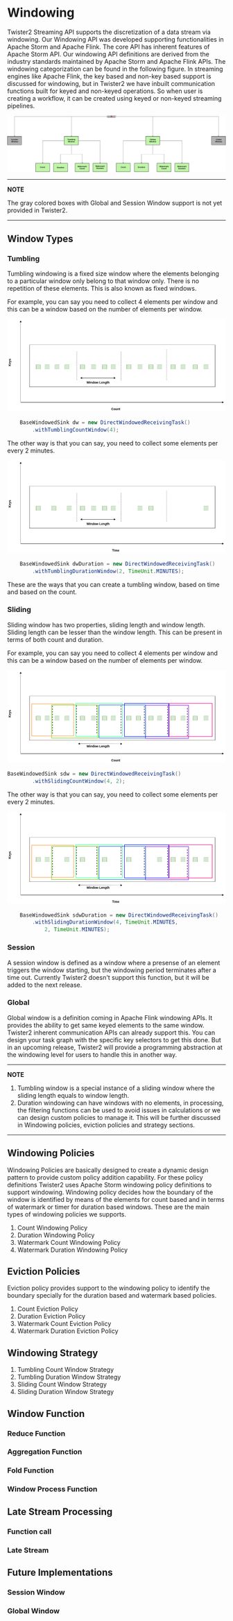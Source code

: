 # Windowing

Twister2 Streaming API supports the discretization of a data stream via windowing.
Our Windowing API was developed supporting functionalities in Apache Storm and Apache Flink. 
The core API has inherent features of Apache Storm API. Our windowing API definitions are
derived from the industry standards maintained by Apache Storm and Apache Flink APIs.
The windowing categorization can be found in the following figure. In streaming engines like 
Apache Flink, the key based and non-key based support is discussed for windowing, but in Twister2
we have inbuilt communication functions built for keyed and non-keyed operations. So when user is 
creating a workflow, it can be created using keyed or non-keyed streaming pipelines. 

![The Tree of Windowing](images/windowing-flow.png "Title")  

---
**NOTE**

The gray colored boxes with Global and Session Window support is not yet provided in Twister2.

---

## Window Types

### Tumbling 

Tumbling windowing is a fixed size window where the elements belonging to a particular 
window only belong to that window only. There is no repetition of these elements. This is 
also known as fixed windows.  

For example, you can say you need to collect 4 elements per window and this can be a window
based on the number of elements per window.  

![Count Based Tumbling Window](images/tumbling-count-window-1.png)   

```java
    BaseWindowedSink dw = new DirectWindowedReceivingTask()
        .withTumblingCountWindow(4);
```

The other way is that you can say, you need to collect some elements per every 2 minutes.

![Duration Based Tumbling Window](images/tumbling-duration-window-1.png)

```java
    BaseWindowedSink dwDuration = new DirectWindowedReceivingTask()
        .withTumblingDurationWindow(2, TimeUnit.MINUTES);

```

These are the ways that you can create a tumbling window, based on time and based on the count. 

### Sliding 

Sliding window has two properties, sliding length and window length. Sliding length can be lesser 
than the window length. This can be present in terms of both count and duration. 

For example, you can say you need to collect 4 elements per window and this can be a window
based on the number of elements per window.  

![Count Based Tumbling Window](images/sliding-count-window.png)   

```java
BaseWindowedSink sdw = new DirectWindowedReceivingTask()
        .withSlidingCountWindow(4, 2);

```

The other way is that you can say, you need to collect some elements per every 2 minutes.

![Duration Based Tumbling Window](images/sliding-duration-window.png)

```java
    BaseWindowedSink sdwDuration = new DirectWindowedReceivingTask()
        .withSlidingDurationWindow(4, TimeUnit.MINUTES,
            2, TimeUnit.MINUTES);
```


### Session

A session window is defined as a window where a presense of an element triggers the window starting, 
but the windowing period terminates after a time out. Currently Twister2 doesn't support this 
function, but it will be added to the next release. 

### Global

Global window is a definition coming in Apache Flink windowing APIs. It provides the ability to 
get same keyed elements to the same window. Twister2 inherent communication APIs can already support
this. You can design your task graph with the specific key selectors to get this done. 
But in an upcoming release, Twister2 will provide a programming abstraction at the windowing level
for users to handle this in another way. 

---
**NOTE**

1. Tumbling window is a special instance of a sliding window where the sliding length equals to window
length. 
2. Duration windowing can have windows with no elements, in processing, the filtering functions can 
be used to avoid issues in calculations or we can design custom policies to manage it. This will be
further discussed in Windowing policies, eviction policies and strategy sections. 

---

## Windowing Policies

Windowing Policies are basically designed to create a dynamic design pattern to provide custom
policy addition capability. For these policy definitions Twister2 uses Apache Storm windowing policy
definitions to support windowing. Windowing policy decides how the boundary of the window is identified
by means of the elements for count based and in terms of watermark or timer for duration based
windows. These are the main types of windowing policies we supports. 

1. Count Windowing Policy
2. Duration Windowing Policy
3. Watermark Count Windowing Policy
4. Watermark Duration Windowing Policy


## Eviction Policies

Eviction policy provides support to the windowing policy to identify the boundary specially for the
duration based and watermark based policies. 

1. Count Eviction Policy
2. Duration Eviction Policy
3. Watermark Count Eviction Policy
4. Watermark Duration Eviction Policy


## Windowing Strategy

1. Tumbling Count Window Strategy
2. Tumbling Duration Window Strategy
3. Sliding Count Window Strategy
4. Sliding Duration Window Strategy


## Window Function

### Reduce Function

### Aggregation Function

### Fold Function

### Window Process Function

## Late Stream Processing

### Function call 

### Late Stream

## Future Implementations

### Session Window

### Global Window


